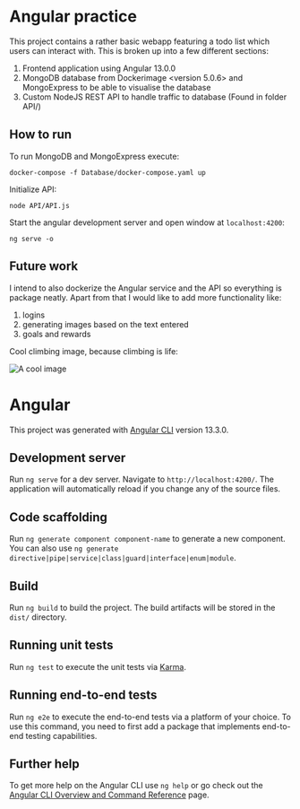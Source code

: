 # Angular practice

This project contains a rather basic webapp featuring a todo list which users can interact with.
This is broken up into a few different sections:

1. Frontend application using Angular 13.0.0
2. MongoDB database from Dockerimage <version 5.0.6> and MongoExpress to be able to visualise the database
3. Custom NodeJS REST API to handle traffic to database (Found in folder API/)

## How to run

To run MongoDB and MongoExpress execute:

    docker-compose -f Database/docker-compose.yaml up

Initialize API:

    node API/API.js

Start the angular development server and open window at `localhost:4200`:
  
    ng serve -o

## Future work
I intend to also dockerize the Angular service and the API so everything is package neatly.
Apart from that I would like to add more functionality like:
1. logins
2. generating images based on the text entered
3. goals and rewards

Cool climbing image, because climbing is life:

![A cool image](https://media.istockphoto.com/photos/female-rock-climber-in-margalef-catalonia-spain-picture-id622956050?k=20&m=622956050&s=612x612&w=0&h=PfX5ycyZq15EM3NtlH-LI5AFyFjikN4AyL0NJ0UTIJ8=)





# Angular

This project was generated with [Angular CLI](https://github.com/angular/angular-cli) version 13.3.0.

## Development server

Run `ng serve` for a dev server. Navigate to `http://localhost:4200/`. The application will automatically reload if you change any of the source files.

## Code scaffolding

Run `ng generate component component-name` to generate a new component. You can also use `ng generate directive|pipe|service|class|guard|interface|enum|module`.

## Build

Run `ng build` to build the project. The build artifacts will be stored in the `dist/` directory.

## Running unit tests

Run `ng test` to execute the unit tests via [Karma](https://karma-runner.github.io).

## Running end-to-end tests

Run `ng e2e` to execute the end-to-end tests via a platform of your choice. To use this command, you need to first add a package that implements end-to-end testing capabilities.

## Further help

To get more help on the Angular CLI use `ng help` or go check out the [Angular CLI Overview and Command Reference](https://angular.io/cli) page.
